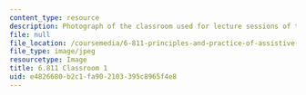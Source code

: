 ```yaml
---
content_type: resource
description: Photograph of the classroom used for lecture sessions of the course.
file: null
file_location: /coursemedia/6-811-principles-and-practice-of-assistive-technology-fall-2014/e4826680b2c1fa902103395c8965f4e8_6-811_classroom-1.jpg
file_type: image/jpeg
resourcetype: Image
title: 6.811 Classroom 1
uid: e4826680-b2c1-fa90-2103-395c8965f4e8
---
```

